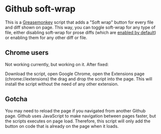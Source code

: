 Github soft-wrap
================

This is a [Greasemonkey](https://addons.mozilla.org/pt-br/firefox/addon/greasemonkey/) script that adds a "Soft wrap" button for every file and diff shown on page. This way, you can toggle soft-wrap for any type of file, either disabling soft-wrap for prose diffs (which are [enabled by default](https://github.com/blog/1707-soft-wrapping-on-prose-diffs)) or enabling them for any other diff or file.

Chrome users
------------

Not working currently, but working on it. After fixed:

Download the script, open Google Chrome, open the Extensions page (chrome://extensions) the drag and drop the script into the page. This will install the script without the need of any other extension.

Gotcha
------

You may need to reload the page if you navigated from another Github page. Github uses JavaScript to make navigation between pages faster, but the scripts executes on page load. Therefore, this script will only add the button on code that is already on the page when it loads.
